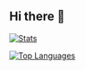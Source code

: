## Hi there 👋
<p align="left">

<a href="#"><img align="center" src="https://github-readme-stats.vercel.app/api?username=dorukersoy47&border_color=d9ce32&border_radius=6&bg_color=030614&title_color=d9ce32&text_color=cdd9e5&icon_color=EC775C)" alt="Stats" /></a>

<a href="#"><img align="center" src="https://github-readme-stats.vercel.app/api/top-langs/?username=dorukersoy47&border_color=d9ce32&border_radius=6&bg_color=030614&title_color=d9ce32&text_color=cdd9e5&icon_color=EC775C&layout=compact" alt="Top Languages" /></a>
<!--
**hmcelik/hmcelik** is a ✨ _special_ ✨ repository because its `README.md` (this file) appears on your GitHub profile.

Here are some ideas to get you started:

- 🔭 I’m currently working on ...
- 🌱 I’m currently learning ...
- 👯 I’m looking to collaborate on ...
- 🤔 I’m looking for help with ...
- 💬 Ask me about ...
- 📫 How to reach me: ...
- 😄 Pronouns: ...
- ⚡ Fun fact: ...
-->
